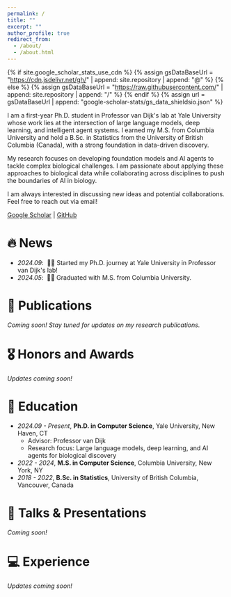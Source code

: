 ```yaml
---
permalink: /
title: ""
excerpt: ""
author_profile: true
redirect_from: 
  - /about/
  - /about.html
---
```


{% if site.google_scholar_stats_use_cdn %}
{% assign gsDataBaseUrl = "https://cdn.jsdelivr.net/gh/" | append: site.repository | append: "@" %}
{% else %}
{% assign gsDataBaseUrl = "https://raw.githubusercontent.com/" | append: site.repository | append: "/" %}
{% endif %}
{% assign url = gsDataBaseUrl | append: "google-scholar-stats/gs_data_shieldsio.json" %}

<span class='anchor' id='about-me'></span>

I am a first-year Ph.D. student in Professor van Dijk's lab at Yale University whose work lies at the intersection of large language models, deep learning, and intelligent agent systems. I earned my M.S. from Columbia University and hold a B.Sc. in Statistics from the University of British Columbia (Canada), with a strong foundation in data-driven discovery. 

My research focuses on developing foundation models and AI agents to tackle complex biological challenges. I am passionate about applying these approaches to biological data while collaborating across disciplines to push the boundaries of AI in biology.

I am always interested in discussing new ideas and potential collaborations. Feel free to reach out via email!

<a href='https://scholar.google.com/citations?user=pez-fEUAAAAJ&hl=en'>Google Scholar</a> | <a href='https://github.com/harrysyz99'>GitHub</a>


# 🔥 News
- *2024.09*: &nbsp;🎉🎉 Started my Ph.D. journey at Yale University in Professor van Dijk's lab!
- *2024.05*: &nbsp;🎉🎉 Graduated with M.S. from Columbia University. 

# 📝 Publications 

*Coming soon! Stay tuned for updates on my research publications.*

# 🎖 Honors and Awards
*Updates coming soon!* 

# 📖 Education
- *2024.09 - Present*, **Ph.D. in Computer Science**, Yale University, New Haven, CT
  - Advisor: Professor van Dijk
  - Research focus: Large language models, deep learning, and AI agents for biological discovery
- *2022 - 2024*, **M.S. in Computer Science**, Columbia University, New York, NY
- *2018 - 2022*, **B.Sc. in Statistics**, University of British Columbia, Vancouver, Canada 

# 💬 Talks & Presentations
*Coming soon!*

# 💻 Experience
*Updates coming soon!*